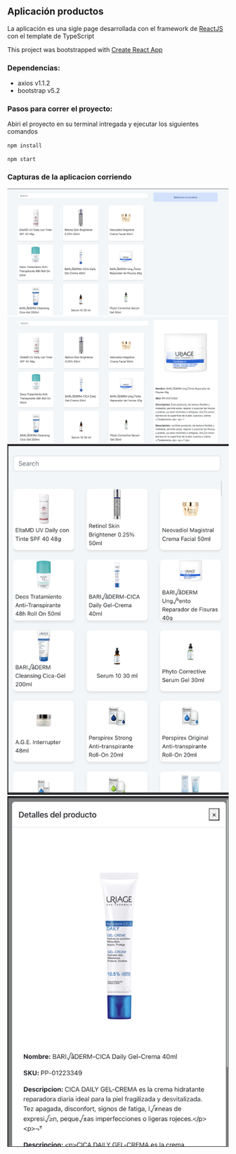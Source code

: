 ## Aplicación productos

La aplicación es una sigle page desarrollada con el framework de [ReactJS](https://reactjs.org/docs/getting-started.html) con el template de TypeScript


This project was bootstrapped with [Create React App](https://github.com/facebook/create-react-app)

### Dependencias:

- axios v1.1.2
- bootstrap v5.2

### Pasos para correr el proyecto:

Abiri el proyecto en su terminal intregada y ejecutar los siguientes comandos

`npm install`

`npm start`

### Capturas de la aplicacion corriendo

![alt text for screen readers](./public/img-1.png "Pantalla inicial")
![alt text for screen readers](./public/img-2.png "Al seleccionar un producto")
![alt text for screen readers](./public/img-3.png "Pantalla mediana")
![alt text for screen readers](./public/img-4.png "Modal al seleccionar un producto")





